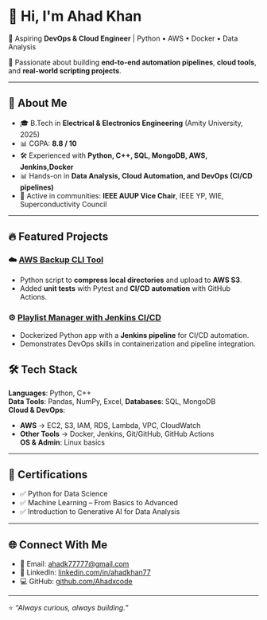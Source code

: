 # 👋 Hi, I'm Ahad Khan  

🚀 Aspiring **DevOps & Cloud Engineer** | Python • AWS • Docker • Data Analysis  

🎯 Passionate about building **end-to-end automation pipelines**, **cloud tools**, and **real-world scripting projects**.  

---

## 💼 About Me  
- 🎓 B.Tech in **Electrical & Electronics Engineering** (Amity University, 2025)
-  📊 CGPA: **8.8 / 10** 
- 🛠️ Experienced with **Python, C++, SQL, MongoDB, AWS, Jenkins,Docker**  
- 📊 Hands-on in **Data Analysis, Cloud Automation, and DevOps (CI/CD pipelines)**  
- 🤝 Active in communities: **IEEE AUUP Vice Chair**, IEEE YP, WIE, Superconductivity Council  

---

## 🔥 Featured Projects  

### ☁️ [AWS Backup CLI Tool](https://github.com/Ahadxcode/python-aws-backup-cli)  
- Python script to **compress local directories** and upload to **AWS S3**.  
- Added **unit tests** with Pytest and **CI/CD automation** with GitHub Actions.  

### ⚙️ [Playlist Manager with Jenkins CI/CD](https://github.com/Ahadxcode/Python-CLI-playlist-manager-with-Docker-Jenkins-CI-CD)  
- Dockerized Python app with a **Jenkins pipeline** for CI/CD automation.  
- Demonstrates DevOps skills in containerization and pipeline integration.  


## 🛠️ Tech Stack  

**Languages**: Python, C++  
**Data Tools**: Pandas, NumPy, Excel, 
**Databases**: SQL, MongoDB  
**Cloud & DevOps**:  
- **AWS** → EC2, S3, IAM, RDS, Lambda, VPC, CloudWatch  
- **Other Tools** → Docker, Jenkins, Git/GitHub, GitHub Actions  
**OS & Admin**: Linux basics

---

## 📜 Certifications  
- ✅ Python for Data Science  
- ✅ Machine Learning – From Basics to Advanced  
- ✅ Introduction to Generative AI for Data Analysis 

---

## 🌐 Connect With Me  
- 📧 Email: [ahadk77777@gmail.com](mailto:ahadk77777@gmail.com)  
- 💼 LinkedIn: [linkedin.com/in/ahadkhan77](https://linkedin.com/in/ahadkhan77)  
- 💻 GitHub: [github.com/Ahadxcode](https://github.com/Ahadxcode)  

---

⭐ *“Always curious, always building.”*  

